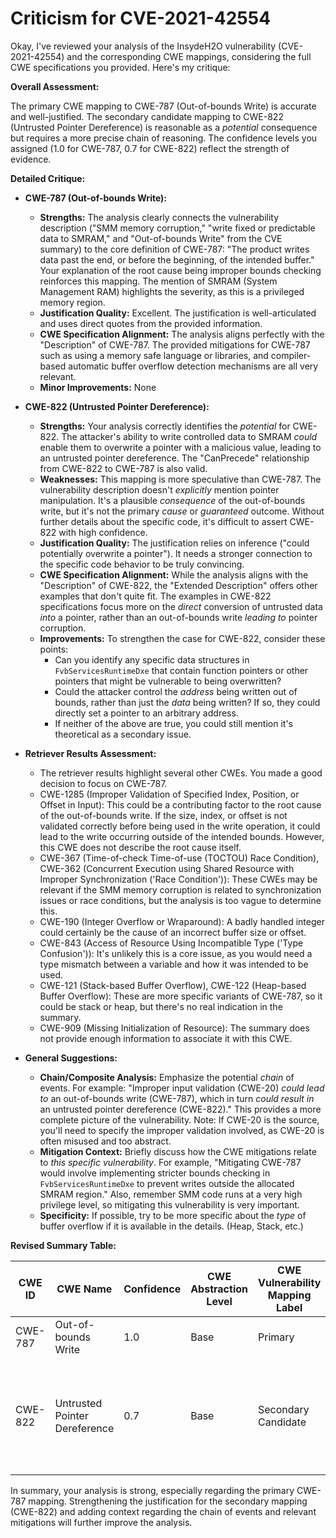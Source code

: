 # Criticism for CVE-2021-42554

Okay, I've reviewed your analysis of the InsydeH2O vulnerability (CVE-2021-42554) and the corresponding CWE mappings, considering the full CWE specifications you provided. Here's my critique:

**Overall Assessment:**

The primary CWE mapping to CWE-787 (Out-of-bounds Write) is accurate and well-justified. The secondary candidate mapping to CWE-822 (Untrusted Pointer Dereference) is reasonable as a *potential* consequence but requires a more precise chain of reasoning. The confidence levels you assigned (1.0 for CWE-787, 0.7 for CWE-822) reflect the strength of evidence.

**Detailed Critique:**

*   **CWE-787 (Out-of-bounds Write):**

    *   **Strengths:** The analysis clearly connects the vulnerability description ("SMM memory corruption," "write fixed or predictable data to SMRAM," and "Out-of-bounds Write" from the CVE summary) to the core definition of CWE-787: "The product writes data past the end, or before the beginning, of the intended buffer."  Your explanation of the root cause being improper bounds checking reinforces this mapping. The mention of SMRAM (System Management RAM) highlights the severity, as this is a privileged memory region.
    *   **Justification Quality:** Excellent. The justification is well-articulated and uses direct quotes from the provided information.
    *   **CWE Specification Alignment:** The analysis aligns perfectly with the "Description" of CWE-787. The provided mitigations for CWE-787 such as using a memory safe language or libraries, and compiler-based automatic buffer overflow detection mechanisms are all very relevant.
    *   **Minor Improvements:** None

*   **CWE-822 (Untrusted Pointer Dereference):**

    *   **Strengths:**  Your analysis correctly identifies the *potential* for CWE-822. The attacker's ability to write controlled data to SMRAM *could* enable them to overwrite a pointer with a malicious value, leading to an untrusted pointer dereference. The "CanPrecede" relationship from CWE-822 to CWE-787 is also valid.
    *   **Weaknesses:** This mapping is more speculative than CWE-787. The vulnerability description doesn't *explicitly* mention pointer manipulation. It's a plausible *consequence* of the out-of-bounds write, but it's not the primary *cause* or *guaranteed* outcome. Without further details about the specific code, it's difficult to assert CWE-822 with high confidence.
    *   **Justification Quality:** The justification relies on inference ("could potentially overwrite a pointer"). It needs a stronger connection to the specific code behavior to be truly convincing.
    *   **CWE Specification Alignment:** While the analysis aligns with the "Description" of CWE-822, the "Extended Description" offers other examples that don't quite fit.  The examples in CWE-822 specifications focus more on the *direct* conversion of untrusted data *into* a pointer, rather than an out-of-bounds write *leading to* pointer corruption.
    *   **Improvements:** To strengthen the case for CWE-822, consider these points:
        *   Can you identify any specific data structures in `FvbServicesRuntimeDxe` that contain function pointers or other pointers that might be vulnerable to being overwritten?
        *   Could the attacker control the *address* being written out of bounds, rather than just the *data* being written? If so, they could directly set a pointer to an arbitrary address.
        *   If neither of the above are true, you could still mention it's theoretical as a secondary issue.

*   **Retriever Results Assessment:**

    *   The retriever results highlight several other CWEs. You made a good decision to focus on CWE-787.
    *   CWE-1285 (Improper Validation of Specified Index, Position, or Offset in Input): This could be a contributing factor to the root cause of the out-of-bounds write. If the size, index, or offset is not validated correctly before being used in the write operation, it could lead to the write occurring outside of the intended bounds. However, this CWE does not describe the root cause itself.
    *   CWE-367 (Time-of-check Time-of-use (TOCTOU) Race Condition), CWE-362 (Concurrent Execution using Shared Resource with Improper Synchronization ('Race Condition')): These CWEs may be relevant if the SMM memory corruption is related to synchronization issues or race conditions, but the analysis is too vague to determine this.
    *   CWE-190 (Integer Overflow or Wraparound): A badly handled integer could certainly be the cause of an incorrect buffer size or offset.
    *   CWE-843 (Access of Resource Using Incompatible Type ('Type Confusion')): It's unlikely this is a core issue, as you would need a type mismatch between a variable and how it was intended to be used.
    *   CWE-121 (Stack-based Buffer Overflow), CWE-122 (Heap-based Buffer Overflow): These are more specific variants of CWE-787, so it could be stack or heap, but there's no real indication in the summary.
    *   CWE-909 (Missing Initialization of Resource): The summary does not provide enough information to associate it with this CWE.

*   **General Suggestions:**

    *   **Chain/Composite Analysis:** Emphasize the potential *chain* of events. For example: "Improper input validation (CWE-20) *could lead to* an out-of-bounds write (CWE-787), which in turn *could result in* an untrusted pointer dereference (CWE-822)." This provides a more complete picture of the vulnerability. Note: If CWE-20 is the source, you'll need to specify the improper validation involved, as CWE-20 is often misused and too abstract.
    *   **Mitigation Context:** Briefly discuss how the CWE mitigations relate to *this specific vulnerability*. For example, "Mitigating CWE-787 would involve implementing stricter bounds checking in `FvbServicesRuntimeDxe` to prevent writes outside the allocated SMRAM region." Also, remember SMM code runs at a very high privilege level, so mitigating this vulnerability is very important.
    *   **Specificity:** If possible, try to be more specific about the *type* of buffer overflow if it is available in the details. (Heap, Stack, etc.)

**Revised Summary Table:**

| CWE ID | CWE Name | Confidence | CWE Abstraction Level | CWE Vulnerability Mapping Label | CWE-Vulnerability Mapping Notes |
|---|---|---|---|---|---|
| CWE-787 | Out-of-bounds Write | 1.0 | Base | Primary | Allowed |
| CWE-822 | Untrusted Pointer Dereference | 0.7 | Base | Secondary Candidate | Allowed. *Potential consequence of CWE-787 if specific pointers within SMRAM are overwritten.* |

In summary, your analysis is strong, especially regarding the primary CWE-787 mapping. Strengthening the justification for the secondary mapping (CWE-822) and adding context regarding the chain of events and relevant mitigations will further improve the analysis.